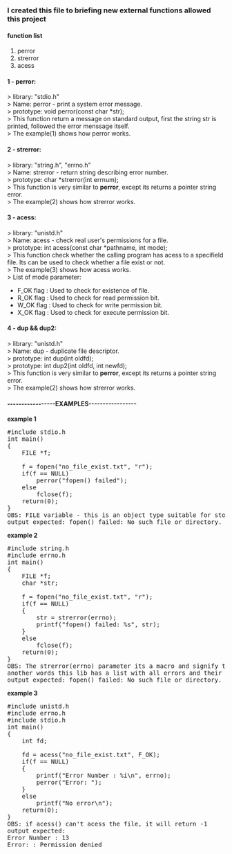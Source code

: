 <h3>I created this file to briefing new external functions allowed this project</h3>
<h4>function list</h4>
<ol>
	<li> perror
	<li> strerror
	<li> acess
</ol>

<h4>	1 - perror: </h4>
>	library: "stdio.h" <br>
>	Name: perror - print a system error message. <br>
>	prototype: void	perror(const char *str); <br>
>	This function return a message on standard output, first the string str is printed, followed the error menssage itself. <br>
>	The example(1) shows how perror works.<br>

<h4>	2 - strerror: </h4>
>	library: "string.h", "errno.h" <br>
>	Name: strerror - return string describing error number. <br>
>	prototype: char	*strerror(int errnum); <br>
>	This function is very similar to <b>perror</b>, except its returns a pointer string error. <br>
>	The example(2) shows how strerror works.<br>

<h4>	3 - acess: </h4>
>	library: "unistd.h" <br>
>	Name: acess - check real user's permissions for a file. <br>
>	prototype: int	acess(const char *pathname, int mode); <br>
>	This function check whether the calling program has acess to a specifield file. Its can be used to check whether a file exist or not.<br>
>	The example(3) shows how acess works.<br>
>	List of mode parameter:
<ul>
	<li>	F_OK flag : Used to check for existence of file.
	<li>	R_OK flag : Used to check for read permission bit.
	<li>	W_OK flag : Used to check for write permission bit.
	<li>	X_OK flag : Used to check for execute permission bit.
</ul>

<h4>	4 - dup && dup2: </h4>
>	library: "unistd.h" <br>
>	Name: dup - duplicate file descriptor. <br>
>	prototype: int	dup(int	oldfd); <br>
>	prototype: int	dup2(int oldfd, int newfd); <br>
>	This function is very similar to <b>perror</b>, except its returns a pointer string error. <br>
>	The example(2) shows how strerror works.<br>



<h4>-----------------EXAMPLES-----------------</h4>

**example 1**<br>
<pre>
#include stdio.h
int main()
{
	FILE *f;

	f = fopen("no_file_exist.txt", "r");
	if(f == NULL)
		perror("fopen() failed");
	else
		fclose(f);
	return(0);
}
OBS: FILE variable - this is an object type suitable for storing information for a file stream.
output expected: fopen() failed: No such file or directory.
</pre>
**example 2**<br>
<pre>
#include string.h
#include errno.h
int main()
{
	FILE *f;
	char *str;

	f = fopen("no_file_exist.txt", "r");
	if(f == NULL)
	{
		str = strerror(errno);
		printf("fopen() failed: %s", str);
	}
	else
		fclose(f);
	return(0);
}
OBS: The strerror(errno) parameter its a macro and signify the number of last error,
another words this lib has a list with all errors and their descriptions and then match with your error.
output expected: fopen() failed: No such file or directory.
</pre>
**example 3**<br>
<pre>
#include unistd.h
#include errno.h
#include stdio.h
int main()
{
	int fd;

	fd = acess("no_file_exist.txt", F_OK);
	if(f == NULL)
	{
		printf("Error Number : %i\n", errno);
		perror("Error: ");
	}
	else
		printf("No error\n");
	return(0);
}
OBS: if acess() can't acess the file, it will return -1
output expected:
Error Number : 13
Error: : Permission denied
</pre>